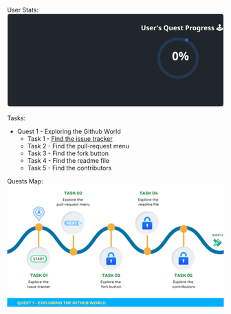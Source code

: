 
  User Stats:<br>
  ![User Draft Stats](/userCards/draft.svg?)

  Tasks:
  - Quest 1 - Exploring the Github World
    - Task 1 - [Find the issue tracker](https://github.com/caiton1/OSS-Doorway/issues/2)
    - Task 2 - Find the pull-request menu
    - Task 3 - Find the fork button
    - Task 4 - Find the readme file
    - Task 5 - Find the contributors

Quests Map:
![Quest Map](/map/Q1.png)
